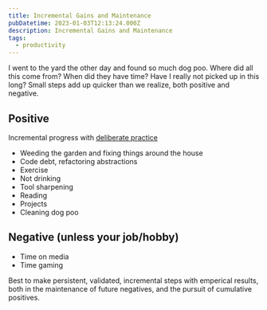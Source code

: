```yaml
---
title: Incremental Gains and Maintenance
pubDatetime: 2023-01-03T12:13:24.000Z
description: Incremental Gains and Maintenance
tags:
  - productivity
---
```


I went to the yard the other day and found so much dog poo. Where did all this come from? When did
they have time? Have I really not picked up in this long? Small steps add up quicker than we
realize, both positive and negative.

## Positive

Incremental progress with [deliberate practice](04-21-nine-guidelines-for-deliberate-practice)

- Weeding the garden and fixing things around the house
- Code debt, refactoring abstractions
- Exercise
- Not drinking
- Tool sharpening
- Reading
- Projects
- Cleaning dog poo

## Negative (unless your job/hobby)

- Time on media
- Time gaming

Best to make persistent, validated, incremental steps with emperical results, both in the
maintenance of future negatives, and the pursuit of cumulative positives.
